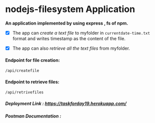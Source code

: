 # nodejs-filesystem Application

**An application implemented by using express , fs of npm.** 

- [x] The app can *create a text file* to myfolder in `currentdate-time.txt` format and writes timestamp as the content of the file.

- [x] The app can also *retrieve all the text files* from myfolder.

#### Endpoint for file creation:

```
/api/createfile
```

#### Endpoint to retrieve files:

```
/api/retrivefiles
```

##### Deployment Link : https://taskforday19.herokuapp.com/

##### Postman Documentation : 
